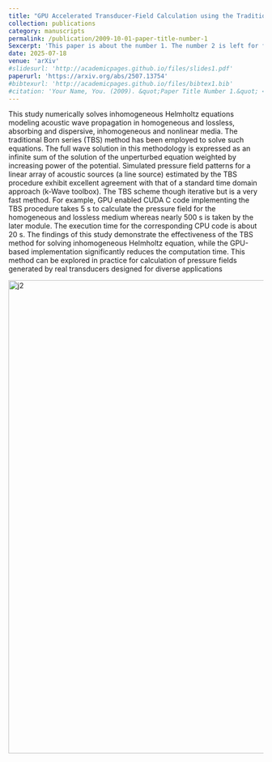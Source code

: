 ```yaml
---
title: "GPU Accelerated Transducer-Field Calculation using the Traditional Born Series Formulation for Realistic Media"
collection: publications
category: manuscripts
permalink: /publication/2009-10-01-paper-title-number-1
Sexcerpt: 'This paper is about the number 1. The number 2 is left for future work.'
date: 2025-07-18
venue: 'arXiv'
#slidesurl: 'http://academicpages.github.io/files/slides1.pdf'
paperurl: 'https://arxiv.org/abs/2507.13754'
#bibtexurl: 'http://academicpages.github.io/files/bibtex1.bib'
#citation: 'Your Name, You. (2009). &quot;Paper Title Number 1.&quot; <i>Journal 1</i>. 1(1).'
---
```

This study numerically solves inhomogeneous Helmholtz equations modeling acoustic wave propagation in homogeneous and lossless, absorbing and dispersive, inhomogeneous and nonlinear media. The traditional Born series (TBS) method has been employed to solve such equations. The full wave solution in this methodology is expressed as an infinite sum of the solution of the unperturbed equation weighted by increasing power of the potential. Simulated pressure field patterns for a linear array of acoustic sources (a line source) estimated by the TBS procedure exhibit excellent agreement with that of a standard time domain approach (k-Wave toolbox). The TBS scheme though iterative but is a very fast method. For example, GPU enabled CUDA C code implementing the TBS procedure takes 5 s to calculate the pressure field for the homogeneous and lossless medium whereas nearly 500 s is taken by the later module. The execution time for the corresponding CPU code is about 20 s. The findings of this study demonstrate the effectiveness of the TBS method for solving inhomogeneous Helmholtz equation, while the GPU-based implementation significantly reduces the computation time. This method can be explored in practice for calculation of pressure fields generated by real transducers designed for diverse applications




<img width="1920" height="935" alt="j2" src="https://github.com/user-attachments/assets/60343c44-5cfb-40eb-8254-e01b0b62ce60" />
